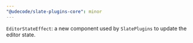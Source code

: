 ```yaml
---
"@udecode/slate-plugins-core": minor
---
```


`EditorStateEffect`: a new component used by `SlatePlugins` to update
the editor state.
